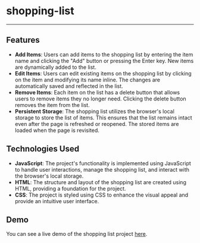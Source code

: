 # shopping-list

---

## Features

- **Add Items**: Users can add items to the shopping list by entering the item name and clicking the "Add" button or pressing the Enter key. New items are dynamically added to the list.
- **Edit Items**: Users can edit existing items on the shopping list by clicking on the item and modifying its name inline. The changes are automatically saved and reflected in the list.
- **Remove Items**: Each item on the list has a delete button that allows users to remove items they no longer need. Clicking the delete button removes the item from the list.
- **Persistent Storage**: The shopping list utilizes the browser's local storage to store the list of items. This ensures that the list remains intact even after the page is refreshed or reopened. The stored items are loaded when the page is revisited.

## Technologies Used

- **JavaScript**: The project's functionality is implemented using JavaScript to handle user interactions, manage the shopping list, and interact with the browser's local storage.
- **HTML**: The structure and layout of the shopping list are created using HTML, providing a foundation for the project.
- **CSS**: The project is styled using CSS to enhance the visual appeal and provide an intuitive user interface.

## Demo

You can see a live demo of the shopping list project [here]([https://your-username.github.io/shopping-list](https://lynhvu.github.io/shopping-list/)https://lynhvu.github.io/shopping-list/).


